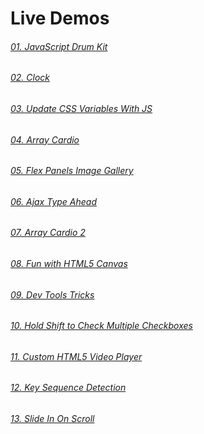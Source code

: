 # Live Demos

###### [01. JavaScript Drum Kit](https://mahbub.me/project/JavaScript-Projects/01.JavaScript-Drum-Kit/)
###### [02. Clock](https://mahbub.me/project/JavaScript-Projects/02.CSS+JS-Clock/)
###### [03. Update CSS Variables With JS](https://mahbub.me/project/JavaScript-Projects/03.Update-CSS-Variables-With-JS/)
###### [04. Array Cardio](https://mahbub.me/project/JavaScript-Projects/04.Array-Cardio-Day-1/)
###### [05. Flex Panels Image Gallery](https://mahbub.me/project/JavaScript-Projects/05.Flex-Panels-Image-Gallery/)
###### [06. Ajax Type Ahead](https://mahbub.me/project/JavaScript-Projects/06.Ajax-Type-Ahead/)
###### [07. Array Cardio 2](https://mahbub.me/project/JavaScript-Projects/07.Array-Cardio-Day-2/)
###### [08. Fun with HTML5 Canvas](https://mahbub.me/project/JavaScript-Projects/08.Fun-with-HTML5-Canvas/)
###### [09. Dev Tools Tricks](https://mahbub.me/project/JavaScript-Projects/09.Dev-Tools-Tricks/)
###### [10. Hold Shift to Check Multiple Checkboxes](https://mahbub.me/project/JavaScript-Projects/10.Hold-Shif-to-Check-Multiple-Checkboxes/)
###### [11. Custom HTML5 Video Player](https://mahbub.me/project/JavaScript-Projects/11.Custom-HTML5-Video-Player/)
###### [12. Key Sequence Detection](https://mahbub.me/project/JavaScript-Projects/12.Key-Sequence-Detection/)
###### [13. Slide In On Scroll](https://mahbub.me/project/JavaScript-Projects/13.Slide-In-On-Scroll/)